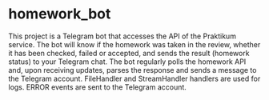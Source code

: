 # homework_bot
This project is a Telegram bot that accesses the API of the Praktikum service. The bot will know if the homework was taken in the review, whether it has been checked, failed or accepted, and sends the result (homework status) to your Telegram chat.
The bot regularly polls the homework API and, upon receiving updates, parses the response and sends a message to the Telegram account. 
FileHandler and StreamHandler handlers are used for logs. ERROR events are sent to the Telegram account.
